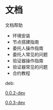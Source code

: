 # 文档

文档帮助


- 环境安装
- 节点搭建指南
- 委托人操作指南
- 委托人常见的问题
- 验证器操作指南
- 验证器常见的问题
- 合约教程

deb: 

[0.0.2-dev](https://github.com/HermitMatrixNetwork/HermitMatrixNetwork/releases/download/v0.0.2/hermitmatrixnetwork_0.0.2-dev_amd64.deb)

[0.0.3-dev](https://github.com/HermitMatrixNetwork/HermitMatrixNetwork/releases/download/v0.0.3/hermitmatrixnetwork_0.0.3-dev_amd64.deb)